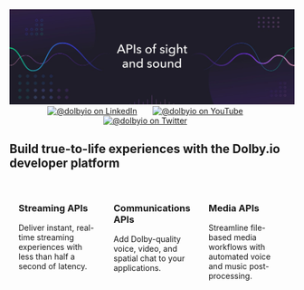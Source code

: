 <style>
  /* container */
  .three-pillars {
      display:block;
  }

  /* columns */
  .three-pillars > * {
      padding:1rem;
  }

  /* tablet breakpoint */
  @media (min-width:768px) {
      .three-pillars {
          display: grid;
          grid-auto-rows: 1fr;
          grid-template-columns: 1fr 1fr 1fr;
      }
  }
</style>

<div align="center">
  <a href="https://github.com/dolbyio-samples"><img src="./assets/github-banner.jpg"/></a>
</div>

<div id="social" align="center">
  <a href="https://www.linkedin.com/company/dolbyio" target="_blank"><img src="https://img.shields.io/badge/LinkedIn-0077B5?style=flat-square&logo=linkedin&logoColor=white" alt="@dolbyio on LinkedIn"/></a>
  &nbsp; &nbsp; &nbsp;
  <a href="https://www.youtube.com/@DolbyIO" target="_blank"><img src="https://img.shields.io/badge/YouTube-red?style=flat-square&logo=youtube&logoColor=white" alt="@dolbyio on YouTube"/></a>
  &nbsp; &nbsp; &nbsp;
  <a href="https://twitter.com/DolbyIO" target="_blank"><img src="https://img.shields.io/badge/Twitter-blue?style=flat-square&logo=twitter&logoColor=white" alt="@dolbyio on Twitter"/></a>
  &nbsp; &nbsp; &nbsp;
</div>

<div id="blurb">
  <h2>Build true-to-life experiences with the Dolby.io developer platform</h2>
</div>

<div class="three-pillars">
  <div class="column">
    <h3>Streaming APIs</h3>
    <p>Deliver instant, real-time streaming experiences with less than half a second of latency.</p>
  </div>
  <div class="column">
      <h3>Communications APIs</h3>
      <p>Add Dolby-quality voice, video, and spatial chat to your applications.</p>
  </div>
  <div class="column">
      <h3>Media APIs</h3>
      <p>Streamline file-based media workflows with automated voice and music post-processing.</p>
  </div>
</div>
